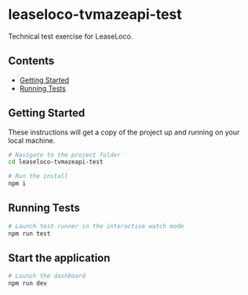 # leaseloco-tvmazeapi-test

Technical test exercise for LeaseLoco.

## Contents

- [Getting Started](#getting-started)
- [Running Tests](#running-tests)

## Getting Started

These instructions will get a copy of the project up and running on your local machine.

```bash
# Navigate to the project folder
cd leaseloco-tvmazeapi-test

# Run the install
npm i
```

## Running Tests

```bash
# Launch test runner in the interactive watch mode
npm run test
```

## Start the application

```bash
# Launch the dashboard
npm run dev
```